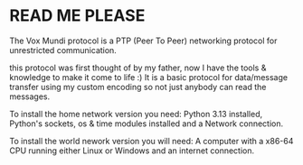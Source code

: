# READ ME PLEASE
The Vox Mundi protocol is a PTP (Peer To Peer) networking protocol for unrestricted communication.

this protocol was first thought of by my father, now I have the tools & knowledge to make it come to life :)
It is a basic protocol for data/message transfer using my custom encoding so not just anybody can read the messages. 


To install the home network version you need:
Python 3.13 installed,
Python's sockets, os & time modules installed
and a Network connection.

To install the world nework version you will need:
A computer with a x86-64 CPU running either Linux or Windows
and an internet connection.
